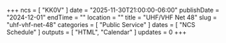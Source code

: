 +++
ncs = [ "KK0V" ]
date = "2025-11-30T21:00:00-06:00"
publishDate = "2024-12-01"
endTime = ""
location = ""
title = "UHF/VHF Net 48"
slug = "uhf-vhf-net-48"
categories = [ "Public Service" ]
dates = [ "NCS Schedule" ]
outputs = [ "HTML", "Calendar" ]
updates = 0
+++
